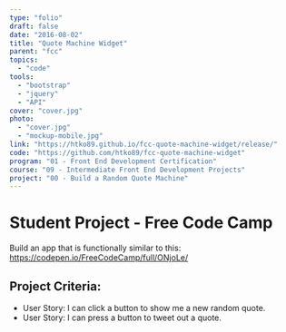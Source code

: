 ```yaml
---
type: "folio"
draft: false
date: "2016-08-02"
title: "Quote Machine Widget"
parent: "fcc"
topics:
  - "code"
tools:
  - "bootstrap"
  - "jquery"
  - "API"
cover: "cover.jpg"
photo:
  - "cover.jpg"
  - "mockup-mobile.jpg"
link: "https://htko89.github.io/fcc-quote-machine-widget/release/"
code: "https://github.com/htko89/fcc-quote-machine-widget"
program: "01 - Front End Development Certification"
course: "09 - Intermediate Front End Development Projects"
project: "00 - Build a Random Quote Machine"
---
```

# Student Project - Free Code Camp
Build an app that is functionally similar to this: https://codepen.io/FreeCodeCamp/full/ONjoLe/

## Project Criteria:
* User Story: I can click a button to show me a new random quote.
* User Story: I can press a button to tweet out a quote.
